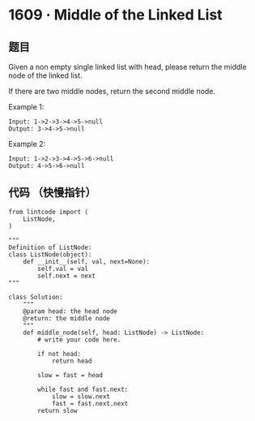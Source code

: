 # 1609 · Middle of the Linked List

## 题目

Given a non empty single linked list with head, please return the middle node of the linked list.

If there are two middle nodes, return the second middle node.

Example 1:

	Input: 1->2->3->4->5->null
	Output: 3->4->5->null
Example 2:

	Input: 1->2->3->4->5->6->null
	Output: 4->5->6->null


## 代码 （快慢指针）

	from lintcode import (
	    ListNode,
	)
	
	"""
	Definition of ListNode:
	class ListNode(object):
	    def __init__(self, val, next=None):
	        self.val = val
	        self.next = next
	"""
	
	class Solution:
	    """
	    @param head: the head node
	    @return: the middle node
	    """
	    def middle_node(self, head: ListNode) -> ListNode:
	        # write your code here.
	
	        if not head:
	            return head
	
	        slow = fast = head
	
	        while fast and fast.next:
	            slow = slow.next
	            fast = fast.next.next
	        return slow
        
        

